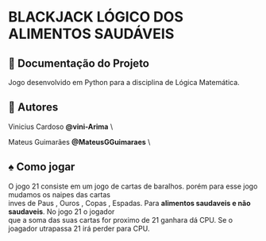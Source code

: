 # BLACKJACK LÓGICO DOS ALIMENTOS SAUDÁVEIS 

:red_circle: Documentação do Projeto 
-----------------------

Jogo desenvolvido em Python para a disciplina de Lógica Matemática. 

:tophat: Autores 
---------------------
Vinicius Cardoso **@vini-Arima** \

Mateus Guimarães **@MateusGGuimaraes** \

:spades: Como jogar 
---------------------
O jogo 21 consiste em um jogo de cartas de baralhos. porém para esse jogo mudamos os naipes das cartas \
inves de Paus , Ouros , Copas , Espadas. Para **alimentos saudaveis e não saudaveis**. No jogo 21 o jogador \
que a soma das suas cartas for proximo de 21 ganhara dá CPU. Se o joagador utrapassa 21 irá perder para CPU.
